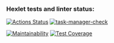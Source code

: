 ### Hexlet tests and linter status:
[![Actions Status](https://github.com/RamiGaggi/python-project-lvl4/workflows/hexlet-check/badge.svg)](https://github.com/RamiGaggi/python-project-lvl4/actions)
[![task-manager-check](https://github.com/RamiGaggi/python-project-lvl4/actions/workflows/task-manager-check.yml/badge.svg)](https://github.com/RamiGaggi/python-project-lvl4/actions/workflows/task-manager-check.yml)

[![Maintainability](https://api.codeclimate.com/v1/badges/6693f32bb699eefcafd1/maintainability)](https://codeclimate.com/github/RamiGaggi/python-project-lvl4/maintainability)
[![Test Coverage](https://api.codeclimate.com/v1/badges/6693f32bb699eefcafd1/test_coverage)](https://codeclimate.com/github/RamiGaggi/python-project-lvl4/test_coverage)
